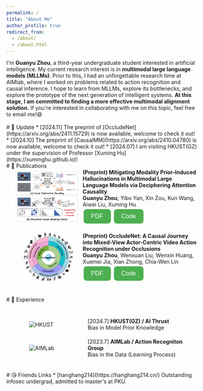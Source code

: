 ```yaml
---
permalink: /
title: "About Me"
author_profile: true
redirect_from: 
  - /about/
  - /about.html
---
```


I'm **Guanyu Zhou**, a third-year undergraduate student interested in artificial intelligence. My current research interest is in **multimodal large language models (MLLMs)**. Prior to this, I had an unforgettable research time at AIMlab, where I worked on problems related to action recognition and causal inference. I hope to learn from MLLMs, explore its bottlenecks, and explore the prototype of the next generation of intelligent systems. **At this stage, I am committed to finding a more effective multimodal alignment solution.** If you're interested in collaborating with me on this topic, feel free to email me!😄

<br>
# 📅 Update
* [2024.11] The preprint of [OccludeNet](https://arxiv.org/abs/2411.15729) is now available, welcome to check it out!
* [2024.10] The preprint of [CausalMM](https://arxiv.org/abs/2410.04780) is now available, welcome to check it out!
* [2024.07] I am visiting HKUST(GZ) under the supervision of Professor [Xuming Hu](https://xuminghu.github.io)!

<br>
# 📝 Publications

<div style="display: flex; align-items: center; margin-bottom: 20px;">
  <div style="flex: 1; padding-left: 20px;">
    <img src="/images/pipeline.png" alt="Flowchart" style="max-width: 100%;">
  </div>
  <div style="width: 60%; padding-left: 10px;">
    <p><strong>(Preprint) Mitigating Modality Prior-Induced Hallucinations in Multimodal Large Language Models via Deciphering Attention Causality</strong></p>
    <p><strong>Guanyu Zhou</strong>, Yibo Yan, Xin Zou, Kun Wang, Aiwei Liu, Xuming Hu</p>
    <a href="https://arxiv.org/pdf/2410.04780" target="_blank"><button>PDF</button></a> 
    <a href="https://github.com/The-Martyr/CausalMM" target="_blank"><button>Code</button></a>
  </div>
</div>

<style>
p {
    margin: 0; /* Remove default margin */
    padding: 0; /* Remove default padding */
}
button {
  background-color: #4CAF50; /* Green background */
  border: none; /* No border */
  color: white; /* White text */
  padding: 10px 20px; /* Padding */
  text-align: center; /* Centered text */
  text-decoration: none; /* No underline */
  display: inline-block; /* Inline block */
  font-size: 16px; /* Font size */
  margin: 4px 2px; /* Margin */
  cursor: pointer; /* Pointer cursor */
  border-radius: 8px; /* Rounded corners */
}
</style>

<div style="display: flex; align-items: center; margin-bottom: 20px;">
  <div style="flex: 1; padding-left: 45px;">
    <img src="/images/OccludeNet.png" alt="Flowchart" style="max-width: 90%;">
  </div>
  <div style="width: 60%; padding-left: 10px;">
    <p><strong>(Preprint) OccludeNet: A Causal Journey into Mixed-View Actor-Centric Video Action Recognition under Occlusions</strong></p>
    <p><strong>Guanyu Zhou</strong>, Wenxuan Liu, Wenxin Huang, Xuemei Jia, Xian Zhong, Chia-Wen Lin</p>
    <a href="https://arxiv.org/pdf/2411.15729" target="_blank"><button>PDF</button></a> 
    <a href="https://github.com/The-Martyr/OccludeNet-Dataset" target="_blank"><button>Code</button></a>
  </div>
</div>

<style>
p {
    margin: 0; /* Remove default margin */
    padding: 0; /* Remove default padding */
}
button {
  background-color: #4CAF50; /* Green background */
  border: none; /* No border */
  color: white; /* White text */
  padding: 10px 20px; /* Padding */
  text-align: center; /* Centered text */
  text-decoration: none; /* No underline */
  display: inline-block; /* Inline block */
  font-size: 16px; /* Font size */
  margin: 4px 2px; /* Margin */
  cursor: pointer; /* Pointer cursor */
  border-radius: 8px; /* Rounded corners */
}
</style>




<br>
# 📇 Experience

<div style="margin-top: 40px; display: flex; align-items: center; margin-bottom: 20px;"> 
  <div style="flex: 1; padding-left: 60px;">
    <img src="https://hkust.edu.hk/sites/default/files/images/UST_L3.svg" alt="HKUST" style="max-width: 80%; height: auto;">
  </div>
  <div style="flex: 2; padding-left: 10px;">
    <p>[2024.7] <strong>HKUST(GZ) / AI Thrust</strong></p>
    <p>Bias in Model Prior Knowledge</p>
  </div>
</div>

<div style="display: flex; align-items: center; margin-bottom: 20px;">
  <div style="flex: 1; padding-left: 60px;">
    <img src="/images/AIMLab.jpg" alt="AIMLab" style="max-width: 80%; width: 200px; height: auto;">
  </div>
  <div style="flex: 2; padding-left: 10px;">
    <p>[2023.7] <strong>AIMLab / Action Recogniton Group</strong></p>
    <p>Bias in the Data (Learning Process)</p>
  </div>
</div>


<br>
# 😘 Friends Links
* [hanghang214](https://hanghang214.cn/) Outstanding infosec undergrad, admitted to master's at PKU.

<div style="margin-top: 100px;"></div>

<script type="text/javascript" id="mapmyvisitors" src="//mapmyvisitors.com/map.js?d=8MhgTWHJEZzdE82Bb-wBII3RuujWQtydOxS12ZLFdM8&cl=ffffff&w=a"></script>

